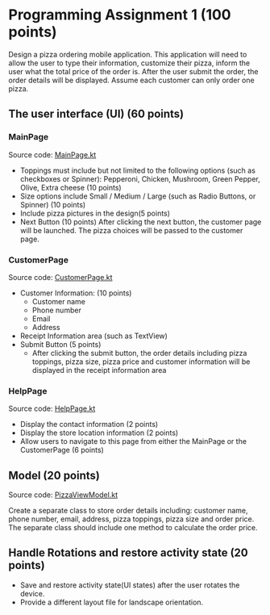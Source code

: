 # Programming Assignment 1 (100 points)

Design a pizza ordering mobile application. This application will need to
allow the user to type their information, customize their pizza, inform
the user what the total price of the order is. After the user submit the
order, the order details will be displayed. Assume each customer can
only order one pizza.

## The user interface (UI) (60 points)

### MainPage

Source code: [MainPage.kt](pizza/app/src/main/kotlin/me/omico/pizza/MainPage.kt)

- Toppings must include but not limited to the following options
  (such as checkboxes or Spinner): Pepperoni, Chicken, Mushroom,
  Green Pepper, Olive, Extra cheese (10 points)
- Size options include Small / Medium / Large (such as Radio
  Buttons, or Spinner) (10 points)
- Include pizza pictures in the design(5 points)
- Next Button (10 points)
  After clicking the next button, the customer page will be
  launched. The pizza choices will be passed to the customer page.

### CustomerPage

Source code: [CustomerPage.kt](pizza/app/src/main/kotlin/me/omico/pizza/CustomerPage.kt)

- Customer Information: (10 points)
    - Customer name
    - Phone number
    - Email
    - Address
- Receipt Information area (such as TextView)
- Submit Button (5 points)
    - After clicking the submit button, the order details including
      pizza toppings, pizza size, pizza price and customer
      information will be displayed in the receipt information area

### HelpPage

Source code: [HelpPage.kt](pizza/app/src/main/kotlin/me/omico/pizza/HelpPage.kt)

- Display the contact information (2 points)
- Display the store location information (2 points)
- Allow users to navigate to this page from either the MainPage or
  the CustomerPage (6 points)

## Model (20 points)

Source code: [PizzaViewModel.kt](pizza/app/src/main/kotlin/me/omico/pizza/PizzaViewModel.kt)

Create a separate class to store order details including:
customer name, phone number, email, address, pizza toppings, pizza
size and order price.
The separate class should include one method to calculate the order
price.

## Handle Rotations and restore activity state (20 points)

- Save and restore activity state(UI states) after the user rotates the
  device.
- Provide a different layout file for landscape orientation.
